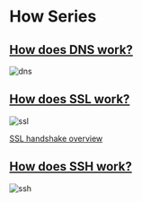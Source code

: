 # How Series

## [How does DNS work?](https://www.youtube.com/watch?v=27r4Bzuj5NQ)
![dns](https://github.com/rajdyp/rajdyp.github.io/assets/15313631/bcd2b231-50cf-4c37-be34-00ebd56e96f7)

## [How does SSL work?](https://www.youtube.com/watch?v=j9QmMEWmcfo)
![ssl](https://github.com/rajdyp/rajdyp.github.io/assets/15313631/ca3e5fe3-dec9-4959-9118-d446892fde62)

[SSL handshake overview](https://my.f5.com/manage/s/article/K15292)

## [How does SSH work?](https://info.support.huawei.com/info-finder/encyclopedia/en/SSH.html)
![ssh](https://github.com/rajdyp/rajdyp.github.io/assets/15313631/daf782b2-dee3-4c3c-909a-89ea6baddd11)
